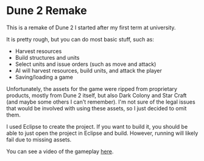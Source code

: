 Dune 2 Remake
=============

This is a remake of Dune 2 I started after my first term at university.

It is pretty rough, but you can do most basic stuff, such as:
  - Harvest resources
  - Build structures and units
  - Select units and issue orders (such as move and attack)
  - AI will harvest resources, build units, and attack the player
  - Saving/loading a game

Unfortunately, the assets for the game were ripped from proprietary products, mostly from Dune 2 itself, but also Dark Colony and
Star Craft (and maybe some others I can't remember).  I'm not sure of the legal issues that would be involved with using these assets, 
so I just decided to omit them.

I used Eclipse to create the project.  If you want to build it, you should be able to just open the project in Eclipse and build.  However,
running will likely fail due to missing assets.

You can see a video of the gameplay [here](www.youtube.com/embed/_ljNvPPO3is).
